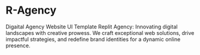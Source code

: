 # R-Agency
Digaital Agency Website UI Template Replit Agency: Innovating digital landscapes with creative prowess. We craft exceptional web solutions, drive impactful strategies, and redefine brand identities for a dynamic online presence.
